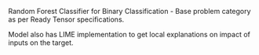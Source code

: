 Random Forest Classifier for Binary Classification - Base problem category as per Ready Tensor specifications.

Model also has LIME implementation to get local explanations on impact of inputs on the target.
